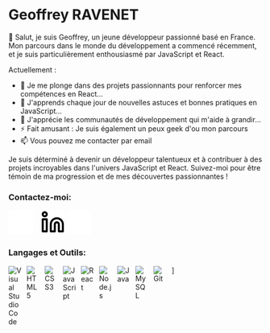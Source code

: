 # Geoffrey RAVENET

👋 Salut, je suis Geoffrey, un jeune développeur passionné basé en France. Mon parcours dans le monde du développement a commencé récemment, et je suis particulièrement enthousiasmé par JavaScript et React.

<!--
**GeoffreyRavenet/GeoffreyRavenet** is a ✨ _special_ ✨ repository because its `README.md` (this file) appears on your GitHub profile.
-->

Actuellement :

- 🔭 Je me plonge dans des projets passionnants pour renforcer mes compétences en React...
- 🌱 J'apprends chaque jour de nouvelles astuces et bonnes pratiques en JavaScript...
- 👯 J'apprécie les communautés de développement qui m'aide à grandir...
- ⚡ Fait amusant : Je suis également un peux geek d'ou mon parcours 
- 📫 Vous pouvez me contacter par email

Je suis déterminé à devenir un développeur talentueux et à contribuer à des projets incroyables dans l'univers JavaScript et React. Suivez-moi pour être témoin de ma progression et de mes découvertes passionnantes !

### Contactez-moi:

<!--[![img_contact](./img/globe-light.svg)](https://GeoffreyR.com#gh-light-mode-only)
[![img_contact](./img/globe-dark.svg)](https://GeoffreyR.com#gh-dark-mode-only)
&nbsp;&nbsp;
[![img_contact](./img/instagram-light.svg)](https://instagram.com/GeoffreyR#gh-light-mode-only)
[![img_contact](./img/instagram-dark.svg)](https://instagram.com/GeoffreyR#gh-dark-mode-only)
[![img_contact](./img/globe-light.svg)](mailto:ravenet.geoffreypro@gmail.com)
-->
[![img_contact](./img/globe-dark.svg)](mailto:ravenet.geoffreypro@gmail.com)
&nbsp;&nbsp;
[![img_contact](./img/linkedin-light.svg)](https://fr.linkedin.com/in/geoffrey-ravenet-9ba767163/#gh-light-mode-only)
[![img_contact](./img/linkedin-dark.svg)](https://fr.linkedin.com/in/geoffrey-ravenet-9ba767163/#gh-dark-mode-only)
&nbsp;&nbsp;

### Langages et Outils:

<img align="left" alt="Visual Studio Code" width="26px" src="https://cdn.jsdelivr.net/gh/devicons/devicon/icons/vscode/vscode-original.svg" style="padding-right:10px;" />

<img align="left" alt="HTML5" width="26px" src="https://cdn.jsdelivr.net/gh/devicons/devicon/icons/html5/html5-original.svg" style="padding-right:10px;" />
<img align="left" alt="CSS3" width="26px" src="https://cdn.jsdelivr.net/gh/devicons/devicon/icons/css3/css3-original.svg" style="padding-right:10px;" />
<img align="left" alt="JavaScript" width="26px" src="https://cdn.jsdelivr.net/gh/devicons/devicon/icons/javascript/javascript-original.svg" style="padding-right:10px;" />
<img align="left" alt="React" width="26px" src="https://cdn.jsdelivr.net/gh/devicons/devicon/icons/react/react-original.svg" style="padding-right:10px;" />]
<img align="left" alt="Node.js" width="26px" src="https://cdn.jsdelivr.net/gh/devicons/devicon/icons/nodejs/nodejs-original.svg" style="padding-right:10px;" />
<img align="left" alt="Java" width="26px" src="https://cdn.jsdelivr.net/gh/devicons/devicon/icons/java/java-original.svg" style="padding-right:10px;" />
<img align="left" alt="MySQL" width="26px" src="https://cdn.jsdelivr.net/gh/devicons/devicon/icons/mysql/mysql-original.svg" style="padding-right:10px;" />
<img align="left" alt="Git" width="26px" src="https://cdn.jsdelivr.net/gh/devicons/devicon/icons/git/git-original.svg" style="padding-right:10px;" />


<br />
<br />


<!--

Here are some ideas to get you started:

- 🔭 I’m currently working on ...
- 🌱 I’m currently learning ...
- 👯 I’m looking to collaborate on ...
- 🤔 I’m looking for help with ...
- 💬 Ask me about ...
- 📫 How to reach me: ...
- 😄 Pronouns: ...
- ⚡ Fun fact: ...
-->
